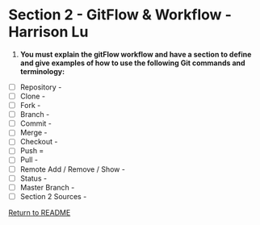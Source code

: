 # Section 2 - GitFlow & Workflow - Harrison Lu
1. **You must explain the gitFlow workflow and have a section to define and give examples of how to use the following Git commands and terminology:**

- [ ] Repository - 
- [ ] Clone - 
- [ ] Fork - 
- [ ] Branch - 
- [ ] Commit - 
- [ ] Merge - 
- [ ] Checkout - 
- [ ] Push = 
- [ ] Pull - 
- [ ] Remote Add / Remove / Show - 
- [ ] Status - 
- [ ] Master Branch - 
- [ ] Section 2 Sources - 

[Return to README](../README.md)
